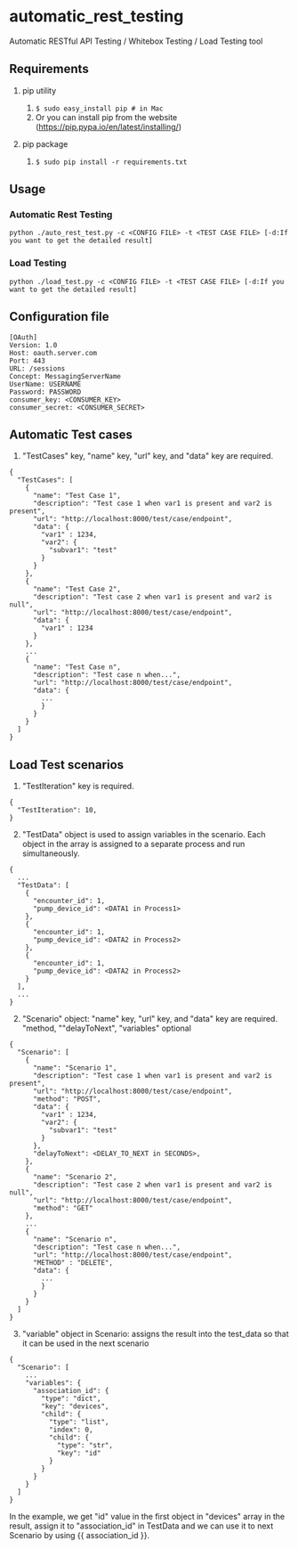 # automatic_rest_testing
Automatic RESTful API Testing / Whitebox Testing / Load Testing tool

## Requirements

1. pip utility

    1. `$ sudo easy_install pip # in Mac`
    1. Or you can install pip from the website (https://pip.pypa.io/en/latest/installing/)
1. pip package
    1. `$ sudo pip install -r requirements.txt`

## Usage

### Automatic Rest Testing

`python ./auto_rest_test.py -c <CONFIG FILE> -t <TEST CASE FILE> [-d:If you want to get the detailed result]`

### Load Testing

`python ./load_test.py -c <CONFIG FILE> -t <TEST CASE FILE> [-d:If you want to get the detailed result]`

## Configuration file

```
[OAuth]
Version: 1.0
Host: oauth.server.com
Port: 443
URL: /sessions
Concept: MessagingServerName
UserName: USERNAME
Password: PASSWORD
consumer_key: <CONSUMER_KEY>
consumer_secret: <CONSUMER_SECRET>
```

## Automatic Test cases

1. "TestCases" key, "name" key, "url" key, and "data" key are required.

```
{
  "TestCases": [
    {
      "name": "Test Case 1",
      "description": "Test case 1 when var1 is present and var2 is present",
      "url": "http://localhost:8000/test/case/endpoint",
      "data": {
        "var1" : 1234,
        "var2": {
          "subvar1": "test"
        }
      }
    },
    {
      "name": "Test Case 2",
      "description": "Test case 2 when var1 is present and var2 is null",
      "url": "http://localhost:8000/test/case/endpoint",
      "data": {
        "var1" : 1234
      }
    },
    ...
    {
      "name": "Test Case n",
      "description": "Test case n when...",
      "url": "http://localhost:8000/test/case/endpoint",
      "data": {
        ...
        }
      }
    }
  ]
}
```

## Load Test scenarios

1. "TestIteration" key is required.

```
{
  "TestIteration": 10,
}
```

2. "TestData" object is used to assign variables in the scenario. Each object in the array is assigned to a separate process and run simultaneously.

```
{
  ...
  "TestData": [
    {
      "encounter_id": 1,
      "pump_device_id": <DATA1 in Process1>
    },
    {
      "encounter_id": 1,
      "pump_device_id": <DATA2 in Process2>
    },
    {
      "encounter_id": 1,
      "pump_device_id": <DATA2 in Process2>
    }
  ],
  ...
}

```

2. "Scenario" object: "name" key, "url" key, and "data" key are required. "method, ""delayToNext", "variables" optional

```
{
  "Scenario": [
    {
      "name": "Scenario 1",
      "description": "Test case 1 when var1 is present and var2 is present",
      "url": "http://localhost:8000/test/case/endpoint",
      "method": "POST",
      "data": {
        "var1" : 1234,
        "var2": {
          "subvar1": "test"
        }
      },
      "delayToNext": <DELAY_TO_NEXT in SECONDS>,
    },
    {
      "name": "Scenario 2",
      "description": "Test case 2 when var1 is present and var2 is null",
      "url": "http://localhost:8000/test/case/endpoint",
      "method": "GET"
    },
    ...
    {
      "name": "Scenario n",
      "description": "Test case n when...",
      "url": "http://localhost:8000/test/case/endpoint",
      "METHOD" : "DELETE",
      "data": {
        ...
        }
      }
    }
  ]
}
```

3. "variable" object in Scenario: assigns the result into the test_data so that it can be used in the next scenario

```
{
  "Scenario": [
    ...
    "variables": {
      "association_id": {
        "type": "dict",
        "key": "devices",
        "child": {
          "type": "list",
          "index": 0,
          "child": {
            "type": "str",
            "key": "id"
          }
        }
      }
    }
  ]
}
```

In the example, we get "id" value in the first object in "devices" array in the result, assign it to "association_id" in TestData and we can use it to next Scenario by using {{ association_id }}.
